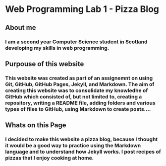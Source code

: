 # Web Programming Lab 1 - **Pizza Blog**

## About me

### I am a second year Computer Science student in Scotland developing my skills in web programming.

## Purpouse of this website

### This website was created as part of an assignemnt on using Git, GitHub, GitHub Pages, Jekyll, and Markdown. The aim of creating this website was to consolidate my knowledhe of GitHub which consisted of, but not limited to, creating a repository, writing a README file, adding folders and various types of files to GitHub, using Markdown to create posts....

## Whats on this Page

### I decided to make this website a pizza blog,  because I thought it would be a good way to practice using the Markdown language and to understand how Jekyll works. I post recipes of pizzas that I enjoy cooking at home.
